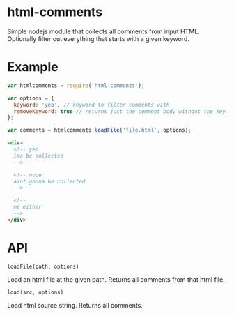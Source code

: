 # html-comments
Simple nodejs module that collects all comments from input HTML. Optionally filter out everything that starts with a given keyword.

# Example
```js
var htmlcomments = require('html-comments');

var options = {
  keyword: 'yep', // keyword to filter comments with
  removeKeyword: true // returns just the comment body without the keyword
};

var comments = htmlcomments.loadFile('file.html', options);
```

```html
<div>
  <!-- yep
  ima be collected
  -->

  <!-- nope
  aint gonna be collected
  -->

  <!--
  me either
  -->
</div>
```

# API
`loadFile(path, options)`

Load an html file at the given path. Returns all comments from that html file.

`load(src, options)`

Load html source string. Returns all comments.